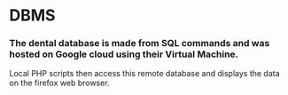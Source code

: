 # DBMS

### The dental database is made from SQL commands and was hosted on Google cloud using their Virtual Machine.
Local PHP scripts then access this remote database and displays the data on the firefox web browser.
